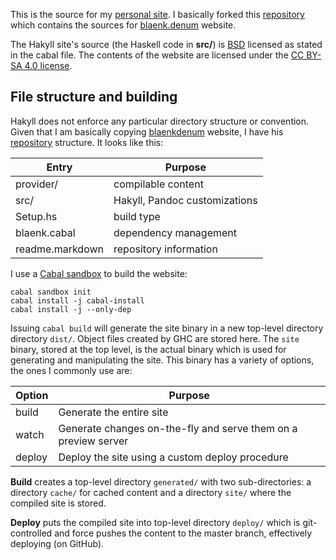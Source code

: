 This is the source for my [personal site](http://www.totaltrash.xyz).
I basically forked this [repository](https://github.com/blaenk/blaenk.github.io)
which contains the sources for [blaenk.denum](http://www.blaenkdenum.com/) website.

The Hakyll site's source (the Haskell code in **src/**) is
[BSD](https://tldrlegal.com/license/bsd-3-clause-license-(revised)) licensed as
stated in the cabal file. The contents of the website are licensed under the  [CC
BY-SA 4.0 license](http://creativecommons.org/licenses/by-sa/4.0/).

File structure and building
---------------------------

Hakyll does not enforce any particular directory structure or convention.
Given that I am basically copying [blaenkdenum](http://www.blaenkdenum.com/) website,
I have his [repository](https://github.com/blaenk/blaenk.github.io) structure.
It looks like this:

Entry           | Purpose
-------         | ----------
provider/       | compilable content
src/            | Hakyll, Pandoc customizations
Setup.hs        | build type
blaenk.cabal    | dependency management
readme.markdown | repository information

I use a [Cabal sandbox](http://coldwa.st/e/blog/2013-08-20-Cabal-sandbox.html) to build the website:
```
cabal sandbox init
cabal install -j cabal-install
cabal install -j --only-dep
```
Issuing `cabal build` will generate the site binary in a new top-level directory
directory `dist/`. Object files created by GHC are stored here. The
`site` binary, stored at the top level, is the actual binary which is used for
generating and manipulating the site. This binary has a variety of options, the
ones I commonly use are:

Option   |  Purpose
-------- |  ---------
build    |  Generate the entire site
watch    |  Generate changes on-the-fly and serve them on a preview server
deploy   |  Deploy the site using a custom deploy procedure

**Build** creates a top-level directory `generated/` with two
sub-directories: a directory `cache/` for cached content and a directory
`site/` where the compiled site is stored.

**Deploy** puts the compiled site into top-level directory `deploy/`
which is git-controlled and force pushes the content to the master branch,
effectively deploying (on GitHub).
